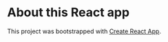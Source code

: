 # About this React app

This project was bootstrapped with [Create React App](https://github.com/facebook/create-react-app).
